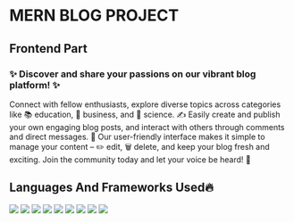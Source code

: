 ## <h1>MERN BLOG PROJECT</h1>
## <p>Frontend Part</p>

<h3>✨ Discover and share your passions on our vibrant blog platform! ✨</h3>
<p>Connect with fellow enthusiasts, explore diverse topics across categories like 📚 education, 💼 business, and 🔬 science. ✍️ Easily create and publish your own engaging blog posts, and interact with others through comments and direct messages. 💬  Our user-friendly interface makes it simple to manage your content – ✏️ edit, 🗑️ delete, and keep your blog fresh and exciting. Join the community today and let your voice be heard! 📣</p>

## Languages And Frameworks Used🔥



<img src = "https://img.shields.io/badge/-HTML5-E34F26?style=flat&logo=html5&logoColor=white"> <img src = "https://img.shields.io/badge/-CSS3-1572B6?style=flat&logo=css3&logoColor=white">
<img src="https://img.shields.io/badge/-Bootstrap-563D7C?style=flat&logo=bootstrap&logoColor=white">
<img src="https://img.shields.io/badge/-JavaScript-eed718?style=flat&logo=javascript&logoColor=ffffff">
<img src="https://img.shields.io/badge/-React-000000?style=flat&logo=react&logoColor=00c8ff">
<img src="https://img.shields.io/badge/-MongoDB-4DB33D?style=flat&logo=mongodb&logoColor=FFFFFF">
<img src="https://img.shields.io/badge/-Express.js-787878?style=flat">
<img src="https://img.shields.io/badge/-Node.js-3C873A?style=flat&logo=Node.js&logoColor=white">
<img src="http://img.shields.io/badge/-NPM-red?style=flat&logo=NPM&logoColor=white">
